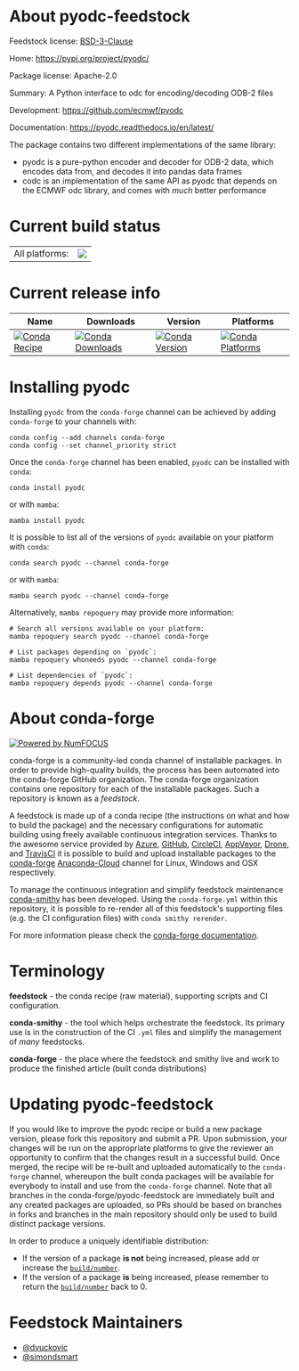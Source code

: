 About pyodc-feedstock
=====================

Feedstock license: [BSD-3-Clause](https://github.com/conda-forge/pyodc-feedstock/blob/main/LICENSE.txt)

Home: https://pypi.org/project/pyodc/

Package license: Apache-2.0

Summary: A Python interface to odc for encoding/decoding ODB-2 files

Development: https://github.com/ecmwf/pyodc

Documentation: https://pyodc.readthedocs.io/en/latest/

The package contains two different implementations of the same library:

* pyodc is a pure-python encoder and decoder for ODB-2 data, which encodes
  data from, and decodes it into pandas data frames
* codc is an implementation of the same API as pyodc that depends on the
  ECMWF odc library, and comes with _much_ better performance


Current build status
====================


<table><tr><td>All platforms:</td>
    <td>
      <a href="https://dev.azure.com/conda-forge/feedstock-builds/_build/latest?definitionId=14798&branchName=main">
        <img src="https://dev.azure.com/conda-forge/feedstock-builds/_apis/build/status/pyodc-feedstock?branchName=main">
      </a>
    </td>
  </tr>
</table>

Current release info
====================

| Name | Downloads | Version | Platforms |
| --- | --- | --- | --- |
| [![Conda Recipe](https://img.shields.io/badge/recipe-pyodc-green.svg)](https://anaconda.org/conda-forge/pyodc) | [![Conda Downloads](https://img.shields.io/conda/dn/conda-forge/pyodc.svg)](https://anaconda.org/conda-forge/pyodc) | [![Conda Version](https://img.shields.io/conda/vn/conda-forge/pyodc.svg)](https://anaconda.org/conda-forge/pyodc) | [![Conda Platforms](https://img.shields.io/conda/pn/conda-forge/pyodc.svg)](https://anaconda.org/conda-forge/pyodc) |

Installing pyodc
================

Installing `pyodc` from the `conda-forge` channel can be achieved by adding `conda-forge` to your channels with:

```
conda config --add channels conda-forge
conda config --set channel_priority strict
```

Once the `conda-forge` channel has been enabled, `pyodc` can be installed with `conda`:

```
conda install pyodc
```

or with `mamba`:

```
mamba install pyodc
```

It is possible to list all of the versions of `pyodc` available on your platform with `conda`:

```
conda search pyodc --channel conda-forge
```

or with `mamba`:

```
mamba search pyodc --channel conda-forge
```

Alternatively, `mamba repoquery` may provide more information:

```
# Search all versions available on your platform:
mamba repoquery search pyodc --channel conda-forge

# List packages depending on `pyodc`:
mamba repoquery whoneeds pyodc --channel conda-forge

# List dependencies of `pyodc`:
mamba repoquery depends pyodc --channel conda-forge
```


About conda-forge
=================

[![Powered by
NumFOCUS](https://img.shields.io/badge/powered%20by-NumFOCUS-orange.svg?style=flat&colorA=E1523D&colorB=007D8A)](https://numfocus.org)

conda-forge is a community-led conda channel of installable packages.
In order to provide high-quality builds, the process has been automated into the
conda-forge GitHub organization. The conda-forge organization contains one repository
for each of the installable packages. Such a repository is known as a *feedstock*.

A feedstock is made up of a conda recipe (the instructions on what and how to build
the package) and the necessary configurations for automatic building using freely
available continuous integration services. Thanks to the awesome service provided by
[Azure](https://azure.microsoft.com/en-us/services/devops/), [GitHub](https://github.com/),
[CircleCI](https://circleci.com/), [AppVeyor](https://www.appveyor.com/),
[Drone](https://cloud.drone.io/welcome), and [TravisCI](https://travis-ci.com/)
it is possible to build and upload installable packages to the
[conda-forge](https://anaconda.org/conda-forge) [Anaconda-Cloud](https://anaconda.org/)
channel for Linux, Windows and OSX respectively.

To manage the continuous integration and simplify feedstock maintenance
[conda-smithy](https://github.com/conda-forge/conda-smithy) has been developed.
Using the ``conda-forge.yml`` within this repository, it is possible to re-render all of
this feedstock's supporting files (e.g. the CI configuration files) with ``conda smithy rerender``.

For more information please check the [conda-forge documentation](https://conda-forge.org/docs/).

Terminology
===========

**feedstock** - the conda recipe (raw material), supporting scripts and CI configuration.

**conda-smithy** - the tool which helps orchestrate the feedstock.
                   Its primary use is in the construction of the CI ``.yml`` files
                   and simplify the management of *many* feedstocks.

**conda-forge** - the place where the feedstock and smithy live and work to
                  produce the finished article (built conda distributions)


Updating pyodc-feedstock
========================

If you would like to improve the pyodc recipe or build a new
package version, please fork this repository and submit a PR. Upon submission,
your changes will be run on the appropriate platforms to give the reviewer an
opportunity to confirm that the changes result in a successful build. Once
merged, the recipe will be re-built and uploaded automatically to the
`conda-forge` channel, whereupon the built conda packages will be available for
everybody to install and use from the `conda-forge` channel.
Note that all branches in the conda-forge/pyodc-feedstock are
immediately built and any created packages are uploaded, so PRs should be based
on branches in forks and branches in the main repository should only be used to
build distinct package versions.

In order to produce a uniquely identifiable distribution:
 * If the version of a package **is not** being increased, please add or increase
   the [``build/number``](https://docs.conda.io/projects/conda-build/en/latest/resources/define-metadata.html#build-number-and-string).
 * If the version of a package **is** being increased, please remember to return
   the [``build/number``](https://docs.conda.io/projects/conda-build/en/latest/resources/define-metadata.html#build-number-and-string)
   back to 0.

Feedstock Maintainers
=====================

* [@dvuckovic](https://github.com/dvuckovic/)
* [@simondsmart](https://github.com/simondsmart/)

